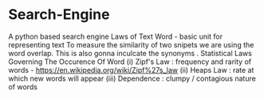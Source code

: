 # Search-Engine
A python based search engine 
Laws of Text 
Word - basic unit for representing text 
To measure  the similarity of two snipets we are using the word overlap. This is also gonna inculcate the synonyms .
Statistical Laws Governing The Occurence Of Word
(i) Zipf's Law : frequency and rarity of words - https://en.wikipedia.org/wiki/Zipf%27s_law
(ii) Heaps Law : rate at which new words will appear 
(iii) Dependence : clumpy / contagious nature of words
